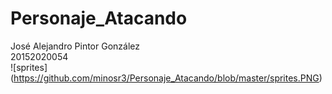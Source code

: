 # Personaje_Atacando
José Alejandro Pintor González  
20152020054  
![sprites] (https://github.com/minosr3/Personaje_Atacando/blob/master/sprites.PNG)
